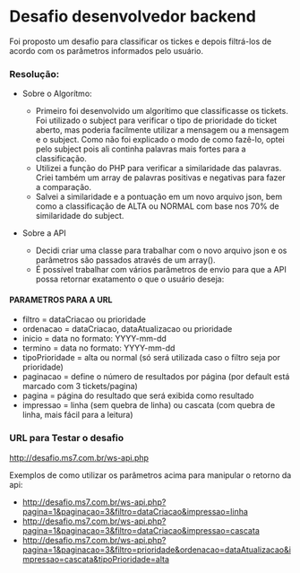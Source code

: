 # Desafio desenvolvedor backend

Foi proposto um desafio para classificar os tickes e depois filtrá-los de acordo com os parâmetros informados pelo usuário.

### Resolução: 
- Sobre o Algorítmo:
  - Primeiro foi desenvolvido um algorítimo que classificasse os tickets. 
Foi utilizado o subject para verificar o tipo de prioridade do ticket aberto, mas poderia facilmente utilizar a mensagem ou a mensagem e o subject. 
Como não foi explicado o modo de como fazê-lo, optei pelo subject pois ali continha 
palavras mais fortes para a classificação.
  - Utilizei a função do PHP para verificar a similaridade das palavras. Criei também um array de palavras positivas e 
negativas para fazer a comparação.
  - Salvei a similaridade e a pontuação em um novo arquivo json, bem como a classificação de ALTA ou NORMAL com base nos 70% de similaridade do subject.
  
- Sobre a API
  - Decidi criar uma classe para trabalhar com o novo arquivo json e os parâmetros são passados através de um array().
  - É possível trabalhar com vários parâmetros de envio para que a API possa retornar exatamento o que o usuário deseja:
  
#### PARAMETROS PARA A URL
  - filtro = dataCriacao ou prioridade
  - ordenacao = dataCriacao, dataAtualizacao ou prioridade
  - inicio = data no formato: YYYY-mm-dd
  - termino = data no formato: YYYY-mm-dd
  - tipoPrioridade = alta ou normal (só será utilizada caso o filtro seja por prioridade)
  - paginacao = define o número de resultados por página (por default está marcado com 3 tickets/pagina)
  - pagina = página do resultado que será exibida como resultado
  - impressao = linha (sem quebra de linha) ou cascata (com quebra de linha, mais fácil para a leitura)
   

    
### URL para Testar o desafio
http://desafio.ms7.com.br/ws-api.php

Exemplos de como utilizar os parâmetros acima para manipular o retorno da api:
- http://desafio.ms7.com.br/ws-api.php?pagina=1&paginacao=3&filtro=dataCriacao&impressao=linha
- http://desafio.ms7.com.br/ws-api.php?pagina=1&paginacao=3&filtro=dataCriacao&impressao=cascata
- http://desafio.ms7.com.br/ws-api.php?pagina=1&paginacao=3&filtro=prioridade&ordenacao=dataAtualizacao&impressao=cascata&tipoPrioridade=alta
